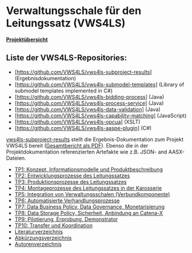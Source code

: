 # Verwaltungsschale für den Leitungssatz (VWS4LS)

**[Projektübersicht](https://vws4ls.github.io/)**

## Liste der VWS4LS-Repositories:
* [https://github.com/VWS4LS/vws4ls-subproject-results] (Ergebnisdokumentation)
* [https://github.com/VWS4LS/vws4ls-submodel-templates] (Library of submodel templates implemented in C#)
* [https://github.com/VWS4LS/vws4ls-bidding-process] (Java)
* [https://github.com/VWS4LS/vws4ls-process-service] (Java)
* [https://github.com/VWS4LS/vws4ls-data-validation] (Java)
* [https://github.com/VWS4LS/vws4ls-capability-matching] (JavaScript)
* [https://github.com/VWS4LS/vws4ls-opcua] (XSLT)
* [https://github.com/VWS4LS/vws4ls-aaspe-plugin] (C#)

[vws4ls-subproject-results](https://github.com/VWS4LS/vws4ls-subproject-results) stellt die Ergebnis-Dokumentation zum Projekt VWS4LS bereit ([Gesamtbericht als PDF](https://github.com/VWS4LS/vws4ls-subproject-results/blob/main/VWS4LS_Abschlussbericht_Gesamtprojekt.pdf)). 
Ebenso die in der Projektdokumentation referenzierten Artefakte wie z.B. JSON- and AASX-Dateien.

* [TP1: Konzept, Informationsmodelle und Produktbeschreibung](https://github.com/VWS4LS/vws4ls-subproject-results/blob/main/TP01/README.md)
* [TP2: Entwicklungsprozesse des Leitungssatzes](https://github.com/VWS4LS/vws4ls-subproject-results/blob/main/TP02/README.md)
* [TP3: Produktionsprozesse des Leitungssatzes](https://github.com/VWS4LS/vws4ls-subproject-results/blob/main/TP03/README.md)
* [TP4: Montageprozesse des Leitungssatzes in der Karosserie](https://github.com/VWS4LS/vws4ls-subproject-results/blob/main/TP04/README.md)
* [TP5: Integration von Verwaltungsschalen (Verbundkomponente)](https://github.com/VWS4LS/vws4ls-subproject-results/blob/main/TP05/README.md)
* [TP6: Automatisierte Verhandlungsprozesse](https://github.com/VWS4LS/vws4ls-subproject-results/blob/mainTP06/README.md)
* [TP7: Data Business Policy, Data Governance, Monetarisierung](https://github.com/VWS4LS/vws4ls-subproject-results/blob/main/TP07/README.md)
* [TP8: Data Storage Policy, Sicherheit, Anbindung an Catena-X](https://github.com/VWS4LS/vws4ls-subproject-results/blob/main/TP08/README.md)
* [TP9: Pilotierung, Erprobung, Demonstrator](https://github.com/VWS4LS/vws4ls-subproject-results/blob/main/TP09/README.md)
* [TP10: Transfer und Koordination](https://github.com/VWS4LS/vws4ls-subproject-results/blob/main/TP10/README.md)
* [Literaturverzeichnis](https://github.com/VWS4LS/vws4ls-subproject-results/blob/main/General/Literaturverzeichnis.md)
* [Abkürzungsverzeichnis](https://github.com/VWS4LS/vws4ls-subproject-results/blob/main/General/Abkuerzungsverzeichnis.md)
* [Autorenverzeichnis](https://github.com/VWS4LS/vws4ls-subproject-results/blob/main/General/Autoren.md)


